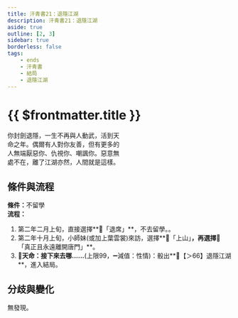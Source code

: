 ```yaml
---
title: 汗青書21：退隱江湖
description: 汗青書21：退隱江湖
aside: true
outline: [2, 3]
sidebar: true
borderless: false
tags:
    - ends
    - 汗青書
    - 結局
    - 退隱江湖
---
```


# {{ $frontmatter.title }}

<EndBackground no=21 title="退隱江湖">
你封劍退隱，一生不再與人動武，活到天<br>
命之年。偶爾有人對你友善，但有更多的<br>
人無端厭惡你、仇視你、嘲諷你。惡意無<br>
處不在，離了江湖亦然，人間就是這樣。
</EndBackground>

## 條件與流程

<strong>條件：</strong>不留學<br>
**流程：**<br>
1. 第二年二月上旬，直接選擇**📜「退席」**，不去留學。。
2. 第二年十月上旬，<Girl0Icon>小師妹</Girl0Icon>(或加上<Girl2Icon>葉雲裳</Girl2Icon>)來訪，選擇**📜「上山」**，再選擇**📖「真正且永遠離開唐門」**。
3. **🎲天命：接下來去哪......**(上限99，➖減值：性情)：骰出**🧾【＞66】退隱江湖**，進入結局。

## 分歧與變化
無發現。
